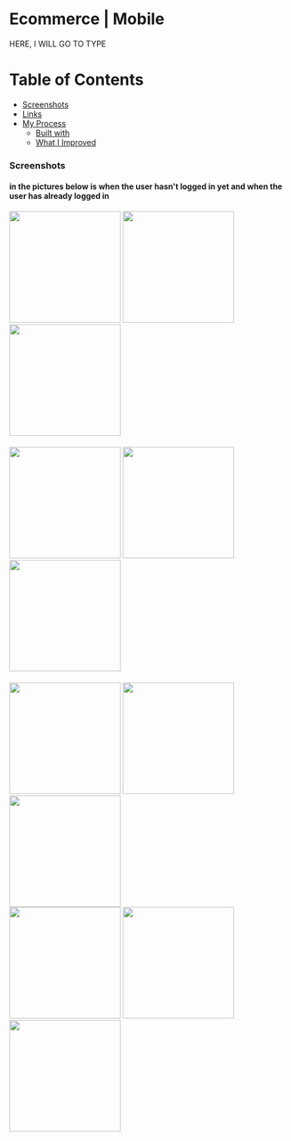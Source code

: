 # Ecommerce | Mobile

HERE, I WILL GO TO TYPE

# Table of Contents

- [Screenshots](#Screenshots)
- [Links](#links)
- [My Process](#my-process)
  - [Built with](#built-with)
  - [What I Improved](#what-i-improved)


### Screenshots


<h4>in the pictures below is when the user hasn't logged in yet and when the user has already logged in</h4>

<div style="display: column; width: 100%; justify-content: space-between;">
  <img width=200 src="https://i.imgur.com/DLu9NDA.png"/>
  <img width=200 src="https://i.imgur.com/l8609wi.png"/>
  <img width=200 src="https://i.imgur.com/Ku9YDfa.png"/>
</div>



<div style="margin-top: 20px; display: column; width: 100%; justify-content: space-between;">
  <img width=200 src="https://i.imgur.com/ifUdqs4.png"/>
  <img width=200 src="https://i.imgur.com/pWDZ4EV.png"/>
  <img width=200 src="https://i.imgur.com/B2oBiOW.png"/>
</div>


<div style="margin-top: 20px; display: column; width: 100%; justify-content: space-between">
  <img width=200 src="https://i.imgur.com/9HqyPOf.png"/>
  <img width=200 src="https://i.imgur.com/3SaBnN7.png"/>
  <img width=200 src="https://i.imgur.com/j0bBcPB.png"/> 
</div>

<div style="display: column; width: 100%; justify-content: space-between;">
  <img width=200 src="https://i.imgur.com/JpWQ1cF.png"/>
  <img width=200 src="https://i.imgur.com/4qx711C.png"/> 
  <img width=200 src="https://i.imgur.com/w5veWXE.png"/>
</div>
